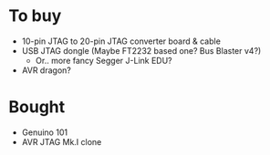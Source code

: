 # To buy
* 10-pin JTAG to 20-pin JTAG converter board & cable
* USB JTAG dongle (Maybe FT2232 based one? Bus Blaster v4?)
  * Or.. more fancy Segger J-Link EDU?
* AVR dragon?

# Bought
* Genuino 101
* AVR JTAG Mk.I clone